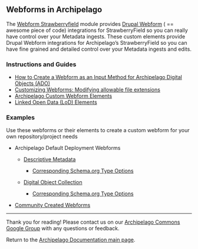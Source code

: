 ## Webforms in Archipelago

The [Webform Strawberryfield](https://github.com/esmero/webform_strawberryfield) module provides [Drupal Webform](https://www.drupal.org/project/webform) ( == awesome piece of code) integrations for StrawberryField so you can really have control over your Metadata ingests. These custom elements provide Drupal Webform integrations for Archipelago’s StrawberryField so you can have fine grained and detailed control over your Metadata ingests and edits.

### Instructions and Guides

* [How to Create a Webform as an Input Method for Archipelago Digital Objects (ADO)](webformsasinput.md)
* [Customizing Webforms: Modifying allowable file extensions](modifyingfileextensionsinwebform.md)
* [Archipelago Custom Webform Elements](customwebformelements.md)
* [Linked Open Data (LoD) Elements](tbd.md)

### Examples

Use these webforms or their elements to create a custom webform for your own repository/project needs

* Archipelago Default Deployment Webforms
  * [Descriptive Metadata](https://github.com/esmero/archipelago-deployment/blob/1.0.0-RC1/config/sync/webform.webform.descriptive_metadata.yml)
    * [Corresponding Schema.org Type Options](https://github.com/esmero/archipelago-deployment/blob/1.0.0-RC1/config/sync/webform.webform_options.schema_org_creative_works.yml)

  * [Digital Object Collection](https://github.com/esmero/archipelago-deployment/blob/1.0.0-RC1/config/sync/webform.webform.digital_object_collection.yml)
    * [Corresponding Schema.org Type Options](https://github.com/esmero/archipelago-deployment/blob/1.0.0-RC1/config/sync/webform.webform_options.schema_org_cw_collections.yml)

* [Community Created Webforms](tbd.md)

---

Thank you for reading! Please contact us on our [Archipelago Commons Google Group](https://groups.google.com/forum/#!forum/archipelago-commons) with any questions or feedback.

Return to the [Archipelago Documentation main page](../README.md).
